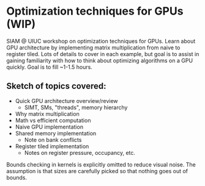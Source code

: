 # Optimization techniques for GPUs (WIP)
SIAM @ UIUC workshop on optimization techniques for GPUs. Learn about GPU
architecture by implementing matrix multiplication from naive to register tiled.
Lots of details to cover in each example, but goal is to assist in gaining
familiarity with how to think about optimizing algorithms on a GPU quickly. Goal
is to fill ~1-1.5 hours.

## Sketch of topics covered:
- Quick GPU architecture overview/review
    - SIMT, SMs, "threads", memory hierarchy
- Why matrix multiplication
- Math vs efficient computation
- Naive GPU implementation
- Shared memory implementation
    - Note on bank conflicts
- Register tiled implementation
    - Notes on register pressure, occupancy, etc.

Bounds checking in kernels is explicitly omitted to reduce visual noise. The
assumption is that sizes are carefully picked so that nothing goes out of
bounds.

